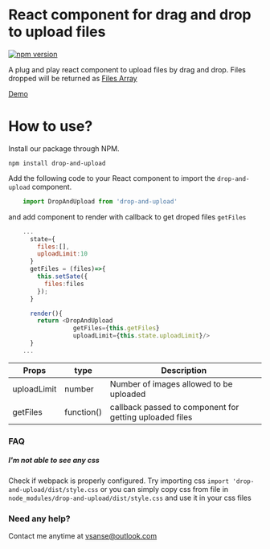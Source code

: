 # React component for drag and drop to upload files

[![npm version](https://badge.fury.io/js/drop-and-upload.svg)](//npmjs.com/package/drop-and-upload)

A plug and play react component to upload files by drag and drop. Files dropped will be returned as [Files Array](https://w3c.github.io/FileAPI/)

[Demo](https://vishu-chaudhary.github.io/drop-and-upload/)


How to use?
======

Install our package through NPM.

   `npm install drop-and-upload`
   
Add the following code to your React component to import the `drop-and-upload` component.

```javascript
    import DropAndUpload from 'drop-and-upload'
  ```
 
and add component to render with callback to get droped files `getFiles`
```javascript
    ...
      state={
        files:[],
        uploadLimit:10
      }
      getFiles = (files)=>{
        this.setSate({
          files:files
        });
      }

      render(){
        return <DropAndUpload 
                  getFiles={this.getFiles} 
                  uploadLimit={this.state.uploadLimit}/>
      }
    ...
```
| Props         | type | Description   | 
| ------------- | -----| -------------| 
| uploadLimit   | number|Number of images allowed to be uploaded | 
| getFiles     |  function()|callback passed to component for getting uploaded files      | 

### FAQ

##### I'm not able to see any css

Check if webpack is properly configured. Try importing css  `import 'drop-and-upload/dist/style.css`
or you can simply copy css from file in `node_modules/drop-and-upload/dist/style.css` and use it in your css files

### Need any help?
Contact me anytime at vsanse@outlook.com

